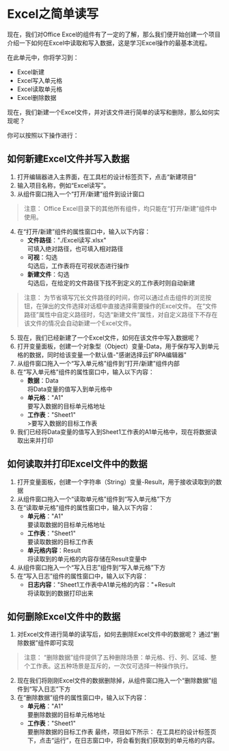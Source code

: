 # Excel之简单读写
现在，我们对Office Excel的组件有了一定的了解，那么我们便开始创建一个项目介绍一下如何在Excel中读取和写入数据，这是学习Excel操作的最基本流程。

在此单元中，你将学习到：
- Excel新建
- Excel写入单元格
- Excel读取单元格
- Excel删除数据

现在，我们新建一个Excel文件，并对该文件进行简单的读写和删除，那么如何实现呢？

你可以按照以下操作进行：
## 如何新建Excel文件并写入数据
1. 打开编辑器进入主界面，在工具栏的设计标签页下，点击“新建项目”
2. 输入项目名称，例如“Excel读写”。
3. 从组件窗口拖入一个“打开/新建”组件到设计窗口
> 注意：
> Office Excel目录下的其他所有组件，均只能在“打开/新建”组件中使用。
4. 在“打开/新建”组件的属性窗口中，输入以下内容：
    - **文件路径**："./Excel读写.xlsx"</br>可填入绝对路径，也可填入相对路径
    - **可视**：勾选</br>勾选后，工作表将在可视状态进行操作
    - **新建文件**：勾选</br>勾选后，在给定的文件路径下找不到定义的工作表时则自动新建
> 注意：
> 为节省填写冗长文件路径的时间，你可以通过点击组件的浏览按钮，在弹出的文件选择对话框中直接选择需要操作的Excel文件。
> 在“文件路径”属性中自定义路径时，勾选“新建文件”属性，对自定义路径下不存在该文件的情况会自动新建一个Excel文件。
5. 现在，我们已经新建了一个Excel文件，如何在该文件中写入数据呢？
6. 打开变量面板，创建一个对象型（Object）变量-Data，用于保存写入到单元格的数据，同时给该变量一个默认值-"感谢选择云扩RPA编辑器"
7. 从组件窗口拖入一个“写入单元格”组件到“打开/新建”组件内部
8. 在“写入单元格”组件的属性窗口中，输入以下内容：
    - **数据**：Data</br>将Data变量的值写入到单元格中
    - **单元格**："A1"</br>要写入数据的目标单元格地址
    - **工作表**："Sheet1"</br>>要写入数据的目标工作表
9. 我们已经将Data变量的值写入到Sheet1工作表的A1单元格中，现在将数据读取出来并打印
## 如何读取并打印Excel文件中的数据
1. 打开变量面板，创建一个字符串（String）变量-Result，用于接收读取到的数据
2. 从组件窗口拖入一个“读取单元格”组件到“写入单元格”下方
3. 在“读取单元格”组件的属性窗口中，输入以下内容：
    - **单元格**："A1"</br>要读取数据的目标单元格地址
    - **工作表**："Sheet1"</br>要读取数据的目标工作表
    - **单元格内容**：Result</br>将读取到的单元格的内容存储在Result变量中
4. 从组件窗口拖入一个“写入日志”组件到“写入单元格”下方
5. 在“写入日志”组件的属性窗口中，输入以下内容：
    - **日志内容**："Sheet1工作表中A1单元格的内容："+Result</br>将读取到的数据打印出来
## 如何删除Excel文件中的数据
1. 对Excel文件进行简单的读写后，如何去删除Excel文件中的数据呢？
通过“删除数据”组件即可实现
> 注意：
> “删除数据”组件提供了五种删除场景：单元格、行、列、区域、整个工作表。这五种场景是互斥的，一次仅可选择一种操作执行。
2. 现在我们将刚刚Excel文件的数据删除掉，从组件窗口拖入一个“删除数据”组件到“写入日志”下方
3. 在“删除数据”组件的属性窗口中，输入以下内容：
    - **单元格**："A1"</br>要删除数据的目标单元格地址
    - **工作表**："Sheet1"</br>要删除数据的目标工作表
最终，项目如下所示：
在工具栏的设计标签页下，点击“运行”，在日志窗口中，将会看到我们获取到的单元格的内容。